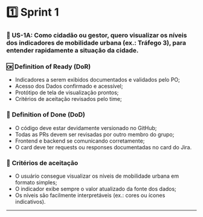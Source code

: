 # 1️⃣ Sprint 1

### 📝 US-1A: Como cidadão ou gestor, quero visualizar os níveis dos indicadores de mobilidade urbana (ex.: Tráfego 3), para entender rapidamente a situação da cidade.  

### 🆗 Definition of Ready (DoR)  
- Indicadores a serem exibidos documentados e validados pelo PO;  
- Acesso dos Dados confirmado e acessível;  
- Protótipo de tela de visualização prontos;  
- Critérios de aceitação revisados pelo time;  

### 🏁 **Definition of Done (DoD)**  
- O código deve estar devidamente versionado no GitHub;  
- Todas as PRs devem ser revisadas por outro membro do grupo;  
- Frontend e backend se comunicando corretamente;  
- O card deve ter requests ou responses documentadas no card do Jira.  

### 🎯 **Critérios de aceitação**  
- O usuário consegue visualizar os níveis de mobilidade urbana em formato simples;  
- O indicador exibe sempre o valor atualizado da fonte dos dados;  
- Os níveis são facilmente interpretáveis (ex.: cores ou ícones indicativos).  

---

